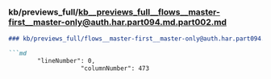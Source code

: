 ### kb/previews_full/kb__previews_full__flows__master-first__master-only@auth.har.part094.md.part002.md

```md
### kb/previews_full/flows__master-first__master-only@auth.har.part094.md (part 002)

```md
        "lineNumber": 0,
                    "columnNumber": 473
```

```

```
